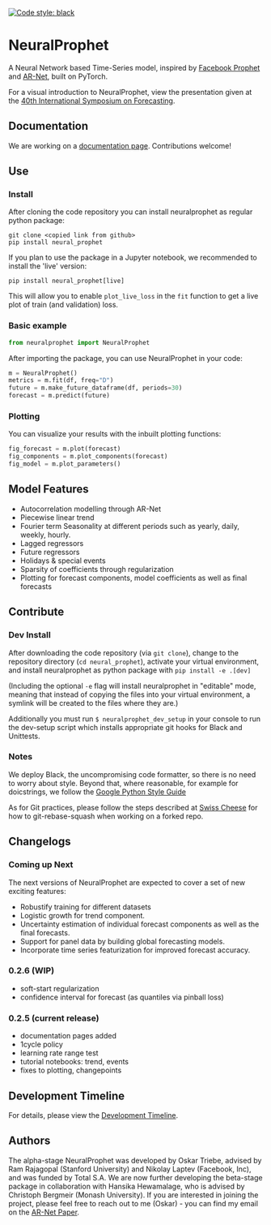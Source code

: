 [![Code style: black](https://img.shields.io/badge/code%20style-black-000000.svg)](https://github.com/psf/black)

# NeuralProphet
A Neural Network based Time-Series model, inspired by [Facebook Prophet](https://github.com/facebook/prophet) and [AR-Net](https://github.com/ourownstory/AR-Net), built on PyTorch.

For a visual introduction to NeuralProphet, view the presentation given at the [40th International Symposium on Forecasting](notes/Presented_at_International_Symposium_on_Forecasting.pdf).

## Documentation
We are working on a [documentation page](https://ourownstory.github.io/neural_prophet/). Contributions welcome!

## Use 
### Install
After cloning the code repository  you can install neuralprophet as regular python package:
```shell
git clone <copied link from github>
pip install neural_prophet
```

If you plan to use the package in a Jupyter notebook, we recommended to install the 'live' version:
```shell
pip install neural_prophet[live]
```
This will allow you to enable `plot_live_loss` in the `fit` function to get a live plot of train (and validation) loss.

### Basic example
```python
from neuralprophet import NeuralProphet
```
After importing the package, you can use NeuralProphet in your code:
```python
m = NeuralProphet()
metrics = m.fit(df, freq="D")
future = m.make_future_dataframe(df, periods=30)
forecast = m.predict(future)
```
### Plotting
You can visualize your results with the inbuilt plotting functions:
```python
fig_forecast = m.plot(forecast)
fig_components = m.plot_components(forecast)
fig_model = m.plot_parameters()
```


## Model Features
* Autocorrelation modelling through AR-Net
* Piecewise linear trend
* Fourier term Seasonality at different periods such as yearly, daily, weekly, hourly.
* Lagged regressors
* Future regressors
* Holidays & special events
* Sparsity of coefficients through regularization
* Plotting for forecast components, model coefficients as well as final forecasts

## Contribute
### Dev Install
After downloading the code repository (via `git clone`), change to the repository directory (`cd neural_prophet`), activate your virtual environment, and install neuralprophet as python package with
`pip install -e .[dev]`

(Including the optional `-e` flag will install neuralprophet in "editable" mode, meaning that instead of copying the files into your virtual environment, a symlink will be created to the files where they are.)

Additionally you must run `$ neuralprophet_dev_setup` in your console to run the dev-setup script which installs appropriate git hooks for Black and Unittests.

### Notes
We deploy Black, the uncompromising code formatter, so there is no need to worry about style. Beyond that, where reasonable, for example for doicstrings, we follow the [Google Python Style Guide](http://google.github.io/styleguide/pyguide.html)

As for Git practices, please follow the steps described at [Swiss Cheese](https://github.com/ourownstory/swiss-cheese/blob/master/git_best_practices.md) for how to git-rebase-squash when working on a forked repo.

## Changelogs

### Coming up Next
The next versions of NeuralProphet are expected to cover a set of new exciting features:

* Robustify training for different datasets
* Logistic growth for trend component.
* Uncertainty estimation of individual forecast components as well as the final forecasts. 
* Support for panel data by building global forecasting models.
* Incorporate time series featurization for improved forecast accuracy.

### 0.2.6 (WIP)
* soft-start regularization
* confidence interval for forecast (as quantiles via pinball loss)

### 0.2.5 (current release)
* documentation pages added
* 1cycle policy
* learning rate range test
* tutorial notebooks: trend, events
* fixes to plotting, changepoints

## Development Timeline
For details, please view the [Development Timeline](notes/development_timeline.md).

## Authors
The alpha-stage NeuralProphet was developed by Oskar Triebe, advised by Ram Rajagopal (Stanford University) and Nikolay Laptev (Facebook, Inc), and was funded by Total S.A.
We are now further developing the beta-stage package in collaboration with Hansika Hewamalage, who is advised by Christoph Bergmeir (Monash University).
If you are interested in joining the project, please feel free to reach out to me (Oskar) - you can find my email on the [AR-Net Paper](https://arxiv.org/pdf/1911.12436.pdf).
